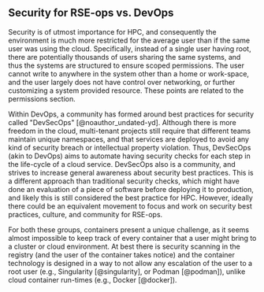 ## Security for RSE-ops vs. DevOps

Security is of utmost importance for HPC, and consequently the
environment is much more restricted for the average user than if the
same user was using the cloud. Specifically, instead of a single user
having root, there are potentially thousands of users sharing the same
systems, and thus the systems are structured to ensure scoped
permissions. The user cannot write to anywhere in the system other than
a home or work-space, and the user largely does not have control over
networking, or further customizing a system provided resource. These
points are related to the permissions section.

Within DevOps, a community has formed around best practices for security
called \"DevSecOps\" [@noauthor_undated-yd]. Although there is more
freedom in the cloud, multi-tenant projects still require that different
teams maintain unique namespaces, and that services are deployed to
avoid any kind of security breach or intellectual property violation.
Thus, DevSecOps (akin to DevOps) aims to automate having security checks
for each step in the life-cycle of a cloud service. DevSecOps also is a
community, and strives to increase general awareness about security best
practices. This is a different approach than traditional security
checks, which might have done an evaluation of a piece of software
before deploying it to production, and likely this is still considered
the best practice for HPC. However, ideally there could be an equivalent
movement to focus and work on security best practices, culture, and
community for RSE-ops.

For both these groups, containers present a unique challenge, as it
seems almost impossible to keep track of every container that a user
might bring to a cluster or cloud environment. At best there is security
scanning in the registry (and the user of the container takes notice)
and the container technology is designed in a way to not allow any
escalation of the user to a root user (e.g., Singularity [@singularity],
or Podman [@podman]), unlike cloud container run-times (e.g., Docker
[@docker]).
